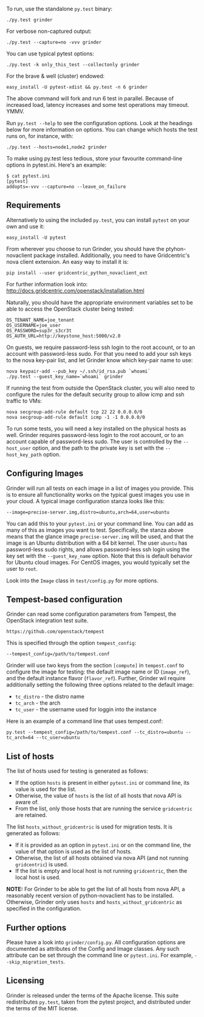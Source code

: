 To run, use the standalone `py.test` binary:

    ./py.test grinder

For verbose non-captured output:

    ./py.test --capture=no -vvv grinder

You can use typical pytest options:

    ./py.test -k only_this_test --collectonly grinder

For the brave & well (cluster) endowed:

    easy_install -U pytest-xdist && py.test -n 6 grinder

The above command will fork and run 6 test in parallel. Because of increased
load, latency increases and some test operations may timeout. YMMV.

Run `py.test --help` to see the configuration options. Look at the headings
below for more information on options. You can change which hosts the test runs
on, for instance, with:
    
    ./py.test --hosts=node1,node2 grinder

To make using py.test less tedious, store your favourite command-line options in
pytest.ini. Here's an example:

    $ cat pytest.ini
    [pytest]
    addopts=-vvv --capture=no --leave_on_failure

Requirements
------------

Alternatively to using the included `py.test`, you can install `pytest` on your
own and use it:

    easy_install -U pytest

From wherever you choose to run Grinder, you should have the ptyhon-novaclient
package installed. Additionally, you need to have Gridcentric's nova client
extension.  An easy way to install it is:

    pip install --user gridcentric_python_novaclient_ext

For further information look into: http://docs.gridcentric.com/openstack/installation.html

Naturally, you should have the appropriate environment variables set to be able
to access the OpenStack cluster being tested:

    OS_TENANT_NAME=joe_tenant
    OS_USERNAME=joe_user
    OS_PASSWORD=sup3r_s3cr3t
    OS_AUTH_URL=http://keystone_host:5000/v2.0

On guests, we require password-less ssh login to the root account, or to an
account with password-less sudo. For that you need to add your ssh keys to the
nova key-pair list, and let Grinder know which key-pair name to use:

    nova keypair-add --pub_key ~/.ssh/id_rsa.pub `whoami`
    ./py.test --guest_key_name=`whoami` grinder

If running the test from outside the OpenStack cluster, you will also need to
configure the rules for the default security group to allow icmp and ssh
traffic to VMs:

    nova secgroup-add-rule default tcp 22 22 0.0.0.0/0
    nova secgroup-add-rule default icmp -1 -1 0.0.0.0/0

To run some tests, you will need a key installed on the physical hosts as well.
Grinder requires password-less login to the root account, or to an account
capable of password-less sudo.  The user is controlled by the `--host_user`
option, and the path to the private key is set with the `--host_key_path`
option.

Configuring Images
-----------------

Grinder will run all tests on each image in a list of images you provide. This
is to ensure all functionality works on the typical guest images you use in
your cloud. A typical image configuration stanza looks like this:

    --image=precise-server.img,distro=ubuntu,arch=64,user=ubuntu

You can add this to your `pytest.ini` or your command line. You can add as many
of this as images you want to test. Specifically, the stanza above means that
the glance image `precise-server.img` will be used, and that the image is an
Ubuntu distribution with a 64 bit kernel. The user `ubuntu` has password-less
sudo rights, and allows password-less ssh login using the key set with the
`--guest_key_name` option. Note that this is default behavior for Ubuntu
cloud images. For CentOS images, you would typically set the user to `root`.

Look into the `Image` class in `test/config.py` for more options.

Tempest-based configuration
---------------------

Grinder can read some configuration parameters from Tempest, the
OpenStack integration test suite.

    https://github.com/openstack/tempest

This is specified through the option `tempest_config`:

    --tempest_config=/path/to/tempest.conf

Grinder will use two keys from the section `[compute]` in `tempest.conf` to
configure the image for testing: the default image name or ID (`image_ref`),
and the default instance flavor (`flavor_ref`). Further, Grinder wil require
additionally setting the following three options related to the default image:

* `tc_distro` - the distro name
* `tc_arch` - the arch
* `tc_user` - the username used for loggin into the instance

Here is an example of a command line that uses tempest.conf:

    py.test --tempest_config=/path/to/tempest.conf --tc_distro=ubuntu --tc_arch=64 --tc_user=ubuntu

List of hosts
-------------

The list of hosts used for testing is generated as follows:
* If the option `hosts` is present in either `pytest.ini` or command line, its
  value is used for the list.
* Otherwise, the value of `hosts` is the list of all hosts that nova API is
  aware of.
* From the list, only those hosts that are running the service `gridcentric`
  are retained.

The list `hosts_without_gridcentric` is used for migration tests. It is
generated as follows:
* If it is provided as an option in `pytest.ini` or on the command line, the
  value of that option is used as the list of hosts.
* Otherwise, the list of all hosts obtained via nova API (and not running
  `gridcentric`) is used.
* If the list is empty and local host is not running `gridcentric`, then the local
  host is used.

**NOTE:** For Grinder to be able to get the list of all hosts from nova
API, a reasonably recent version of python-novaclient has to be installed.
Otherwise, Grinder only uses `hosts` and `hosts_without_gridcentric` as
specified in the configuration.

Further options
--------------

Please have a look into `grinder/config.py`. All configuration options are
documented as attributes of the Config and Image classes. Any such attribute
can be set through the command line or `pytest.ini`. For example,
`--skip_migration_tests`.

Licensing
--------

Grinder is released under the terms of the Apache license. This suite
redistributes `py.test`, taken from the pytest project, and distributed under
the terms of the MIT license.

